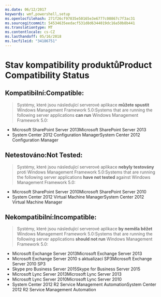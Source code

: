 ```yaml
---
ms.date: 06/12/2017
keywords: wmf,powershell,setup
ms.openlocfilehash: 271f26cf97035e50165e3e6777c00867c7f3ac31
ms.sourcegitcommit: 54534635eedacf531d8d6344019dc16a50b8b441
ms.translationtype: MT
ms.contentlocale: cs-CZ
ms.lasthandoff: 05/16/2018
ms.locfileid: "34186751"
---
```

# <a name="product-compatibility-status"></a><span data-ttu-id="d21de-102">Stav kompatibility produktů</span><span class="sxs-lookup"><span data-stu-id="d21de-102">Product Compatibility Status</span></span>

## <a name="compatible"></a><span data-ttu-id="d21de-103">Kompatibilní:</span><span class="sxs-lookup"><span data-stu-id="d21de-103">Compatible:</span></span>
> <span data-ttu-id="d21de-104">Systémy, které jsou následující serverové aplikace **můžete spustit** Windows Management Framework 5.0:</span><span class="sxs-lookup"><span data-stu-id="d21de-104">Systems that are running the following server applications **can run** Windows Management Framework 5.0:</span></span>

- <span data-ttu-id="d21de-105">Microsoft SharePoint Server 2013</span><span class="sxs-lookup"><span data-stu-id="d21de-105">Microsoft SharePoint Server 2013</span></span>
- <span data-ttu-id="d21de-106">System Center 2012 Configuration Manager</span><span class="sxs-lookup"><span data-stu-id="d21de-106">System Center 2012 Configuration Manager</span></span>

## <a name="not-tested"></a><span data-ttu-id="d21de-107">Netestováno:</span><span class="sxs-lookup"><span data-stu-id="d21de-107">Not Tested:</span></span>
> <span data-ttu-id="d21de-108">Systémy, které jsou následující serverové aplikace **nebyly testovány** proti Windows Management Framework 5.0:</span><span class="sxs-lookup"><span data-stu-id="d21de-108">Systems that are running the following server applications **have not tested** against Windows Management Framework 5.0:</span></span>

- <span data-ttu-id="d21de-109">Microsoft SharePoint Server 2010</span><span class="sxs-lookup"><span data-stu-id="d21de-109">Microsoft SharePoint Server 2010</span></span>
- <span data-ttu-id="d21de-110">System Center 2012 Virtual Machine Manager</span><span class="sxs-lookup"><span data-stu-id="d21de-110">System Center 2012 Virtual Machine Manager</span></span>

## <a name="incompatible"></a><span data-ttu-id="d21de-111">Nekompatibilní:</span><span class="sxs-lookup"><span data-stu-id="d21de-111">Incompatible:</span></span>
> <span data-ttu-id="d21de-112">Systémy, které jsou následující serverové aplikace **by neměla běžet** Windows Management Framework 5.0:</span><span class="sxs-lookup"><span data-stu-id="d21de-112">Systems that are running the following server applications **should not run** Windows Management Framework 5.0:</span></span>

- <span data-ttu-id="d21de-113">Microsoft Exchange Server 2013</span><span class="sxs-lookup"><span data-stu-id="d21de-113">Microsoft Exchange Server 2013</span></span>
- <span data-ttu-id="d21de-114">Microsoft Exchange Server 2010 s aktualizací SP3</span><span class="sxs-lookup"><span data-stu-id="d21de-114">Microsoft Exchange Server 2010 SP3</span></span>
- <span data-ttu-id="d21de-115">Skype pro Business Server 2015</span><span class="sxs-lookup"><span data-stu-id="d21de-115">Skype for Business Server 2015</span></span>
- <span data-ttu-id="d21de-116">Microsoft Lync Server 2013</span><span class="sxs-lookup"><span data-stu-id="d21de-116">Microsoft Lync Server 2013</span></span>
- <span data-ttu-id="d21de-117">Microsoft Lync Server 2010</span><span class="sxs-lookup"><span data-stu-id="d21de-117">Microsoft Lync Server 2010</span></span>
- <span data-ttu-id="d21de-118">System Center 2012 R2 Service Management Automation</span><span class="sxs-lookup"><span data-stu-id="d21de-118">System Center 2012 R2 Service Management Automation</span></span>
